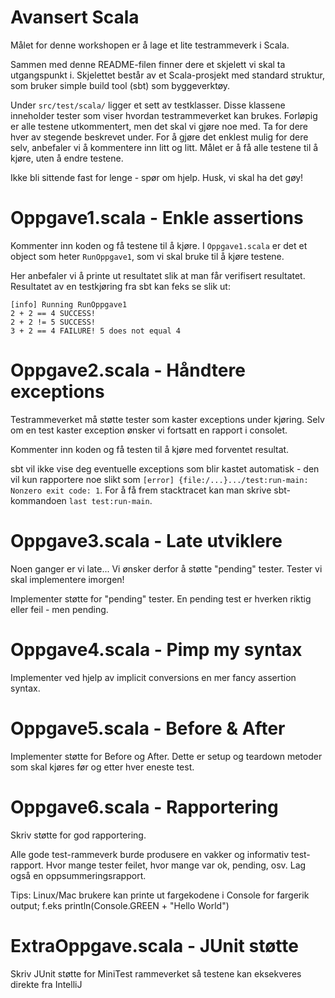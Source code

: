 Avansert Scala
==============

Målet for denne workshopen er å lage et lite testrammeverk i Scala.

Sammen med denne README-filen finner dere et skjelett vi skal ta utgangspunkt i. Skjelettet består av et Scala-prosjekt med standard struktur, som bruker simple build tool (sbt) som byggeverktøy.

Under `src/test/scala/` ligger et sett av testklasser. Disse klassene inneholder tester som viser hvordan testrammeverket kan brukes. Forløpig er alle testene utkommentert, men det skal vi gjøre noe med. Ta for dere hver av stegende beskrevet under. For å gjøre det enklest mulig for dere selv, anbefaler vi å kommentere inn litt og litt. Målet er å få alle testene til å kjøre, uten å endre testene.

Ikke bli sittende fast for lenge - spør om hjelp. Husk, vi skal ha det gøy!

Oppgave1.scala - Enkle assertions
=====

Kommenter inn koden og få testene til å kjøre. I `Oppgave1.scala` er det et object som heter `RunOppgave1`, som vi skal bruke til å kjøre testene.

Her anbefaler vi å printe ut resultatet slik at man får verifisert resultatet. Resultatet av en testkjøring fra sbt kan feks se slik ut:

	[info] Running RunOppgave1 
	2 + 2 == 4 SUCCESS!
	2 + 2 != 5 SUCCESS!
	3 + 2 == 4 FAILURE! 5 does not equal 4

Oppgave2.scala - Håndtere exceptions
=====

Testrammeverket må støtte tester som kaster exceptions under kjøring. Selv om en test kaster exception ønsker vi fortsatt en rapport i consolet.

Kommenter inn koden og få testen til å kjøre med forventet resultat. 

sbt vil ikke vise deg eventuelle exceptions som blir kastet automatisk - den vil kun rapportere noe slikt som `[error] {file:/...}.../test:run-main: Nonzero exit code: 1`. For å få frem stacktracet kan man skrive sbt-kommandoen `last test:run-main`.

Oppgave3.scala - Late utviklere
=====

Noen ganger er vi late... Vi ønsker derfor å støtte "pending" tester. Tester vi skal implementere imorgen! 

Implementer støtte for "pending" tester. En pending test er hverken riktig eller feil - men pending.

Oppgave4.scala - Pimp my syntax
=====

Implementer ved hjelp av implicit conversions en mer fancy assertion syntax.

Oppgave5.scala - Before & After
=====

Implementer støtte for Before og After. Dette er setup og teardown metoder som skal kjøres før og etter hver eneste test.

Oppgave6.scala - Rapportering
=====

Skriv støtte for god rapportering.  

Alle gode test-rammeverk burde produsere en vakker og informativ test-rapport. Hvor mange tester feilet, hvor mange var ok, pending, osv. Lag også en oppsummeringsrapport.

Tips: Linux/Mac brukere kan printe ut fargekodene i Console for fargerik output; f.eks println(Console.GREEN + "Hello World")

ExtraOppgave.scala - JUnit støtte
=====

Skriv JUnit støtte for MiniTest rammeverket så testene kan eksekveres direkte fra IntelliJ
